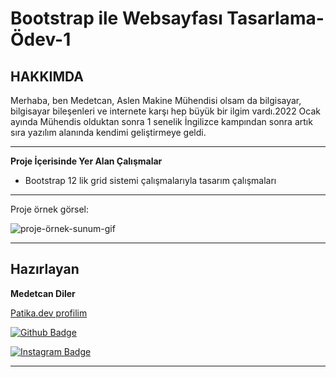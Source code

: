 # Bootstrap ile Websayfası Tasarlama-Ödev-1 

## HAKKIMDA
Merhaba, ben Medetcan, Aslen Makine Mühendisi olsam da bilgisayar, bilgisayar bileşenleri ve internete karşı hep büyük bir ilgim vardı.2022 Ocak ayında Mühendis olduktan sonra 1 senelik İngilizce kampından sonra artık sıra yazılım alanında kendimi geliştirmeye geldi.

---

**Proje İçerisinde Yer Alan Çalışmalar**
* Bootstrap 12 lik grid sistemi çalışmalarıyla tasarım çalışmaları
---
Proje örnek görsel:

![proje-örnek-sunum-gif](https://github.com/medetcandiler/Bootstrap-first-webpage/blob/main/projegif.gif)

---

## Hazırlayan
**Medetcan Diler**

[Patika.dev profilim](https://app.patika.dev/meddo)

[![Github Badge](https://img.shields.io/badge/-Github-000?style=quare&labelColor=000&logo=Github&logoColor=white&link=link)](https://github.com/medetcandiler)

[![Instagram Badge](https://img.shields.io/badge/-Instagram-C13584?style=flat-quare&labelColor=C13584&logo=instagram&logoColor=white&link=link)](https://www.instagram.com/medetdiler/)


---





